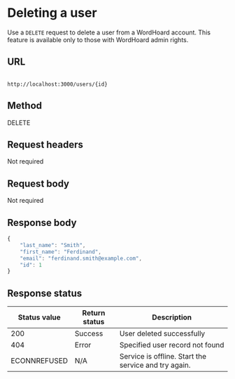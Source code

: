 
# Deleting a user

Use a `DELETE` request to delete a user from a WordHoard account. This feature is available only to those with WordHoard admin rights.

## URL

```shell

http://localhost:3000/users/{id}

```

## Method

DELETE

## Request headers

Not required

## Request body

Not required

## Response body

```js
{
    "last_name": "Smith",
    "first_name": "Ferdinand",
    "email": "ferdinand.smith@example.com",
    "id": 1
}
```

## Response status

| Status value | Return status | Description |
| ------------ | ------------- | ----------- |
| 200 | Success | User deleted successfully |
| 404 | Error | Specified user record not found |
| ECONNREFUSED | N/A | Service is offline. Start the service and try again. |
